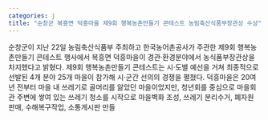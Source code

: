 ```yaml
---
categories: j
title: "순창군 복흥면 덕흥마을 제9회 행복농촌만들기 콘테스트 농림축산식품부장관상 수상"
---
```

순창군이 지난 22일 농림축산식품부 주최하고 한국농어촌공사가 주관한 제9회 행복농촌만들기 콘테스트 행사에서 복흥면 덕흥마을이 경관·환경분야에서 농식품부장관상을 차지했다고 밝혔다. 제9회 행복농촌만들기 콘테스트는 시·도별 예선을 거쳐 최종적으로 선발된 4개 분야 25개 마을이 참가해 시·군간 선의의 경쟁을 펼쳤다. 덕흥마을은 20여 년 전부터 마을 내 쓰레기로 골머리를 앓았던 마을이었지만, 청년회를 중심으로 마을회관 주변에 쌓여 있는 쓰레기 청소를 시작으로 마을벽화 조성, 쓰레기 분리수거, 폐자원 판매, 수해복구작업, 소통게시판 만들